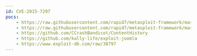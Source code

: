 ```yaml
---
id: CVE-2015-7297
pocs:
    - https://raw.githubusercontent.com/rapid7/metasploit-framework/master/modules/exploits/unix/webapp/joomla_contenthistory_sqli_rce.rb
    - https://raw.githubusercontent.com/rapid7/metasploit-framework/master/modules/auxiliary/gather/joomla_contenthistory_sqli.rb
    - https://github.com/CCrashBandicot/ContentHistory
    - https://github.com/kally-life/exploit-joomla
    - https://www.exploit-db.com/raw/38797
---
```

